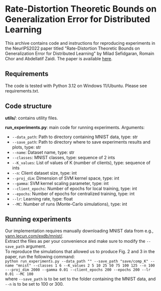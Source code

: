 #  Rate-Distortion Theoretic Bounds on Generalization Error for Distributed Learning  
This archive contains code and instructions for reproducing experiments in the NeurIPS2022 paper titled "Rate-Distortion Theoretic Bounds on Generalization Error for Distributed Learning" by Milad Sefidgaran, Romain Chor and Abdellatif Zaidi. The paper is available [here](https://arxiv.org/abs/2206.02604).


## Requirements 
The code is tested with Python 3.12 on Windows 11/Ubuntu. Please see requirements.txt.


## Code structure 
**utils/**: contains utility files.

**run_experiments.py**: main code for running experiments.
Arguments:  
- `--data_path`: Path to directory containing MNIST data, type: str  
- `--save_path`: Path to directory where to save experiments results and plots, type: str  
- `--name`: Dataset name, type: str  
- `--classes`: MNIST classes, type: sequence of 2 ints  
- `--K_values`: List of values of K (number of clients), type: sequence of ints  
- `--n`: Client dataset size, type: int  
- `--proj_dim`: Dimension of SVM kernel space, type: int  
- `--gamma`: SVM kernel scaling parameter, type: int  
- `--client_epochs`: Number of epochs for local training, type: int
- `--epochs`: Number of epochs for centralized training, type: int  
- `--lr`: Learning rate, type: float  
- `--MC`: Number of runs (Monte-Carlo simulations), type: int


## Running experiments 
Our implementation requires manually downloading MNIST data from e.g., [yann.lecun.com/exdb/mnist/](http://yann.lecun.com/exdb/mnist/).  
Extract the files as per your convenience and make sure to modify the `--save_path` argument.  
To reproduce the simulations that allowed us to produce Fig. 2 and 3 in the paper, run the following command:  
`python run_experiments.py --data_path "" --save_path "save/comp_K" --name "mnist" --classes 1 6 --K_values 2 5 10 25 50 75 100 125 --n 100 ---proj_dim 2000 --gamma 0.01 --client_epochs 200 --epochs 200 --lr 0.01 --MC 100`  
where `--save_path` is to be set to the folder containing the MNIST data, and `--n` is to be set to 100 or 300. 
